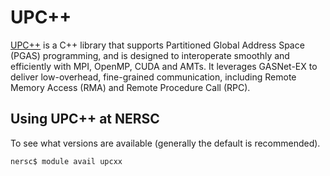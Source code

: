 # UPC++

[UPC++](http://upcxx.lbl.gov) is a C++ library that supports
Partitioned Global Address Space (PGAS) programming, and is designed
to interoperate smoothly and efficiently with MPI, OpenMP, CUDA and
AMTs. It leverages GASNet-EX to deliver low-overhead, fine-grained
communication, including Remote Memory Access (RMA) and Remote
Procedure Call (RPC).

## Using UPC++ at NERSC

To see what versions are available (generally the default is
recommended).

```shell
nersc$ module avail upcxx
```
